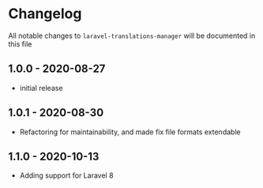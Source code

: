 # Changelog

All notable changes to `laravel-translations-manager` will be documented in this file

## 1.0.0 - 2020-08-27

- initial release

## 1.0.1 - 2020-08-30

- Refactoring for maintainability, and made fix file formats extendable

## 1.1.0 - 2020-10-13

- Adding support for Laravel 8